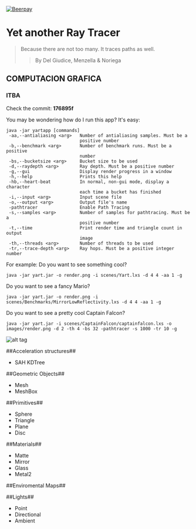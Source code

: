 [![Beerpay](https://beerpay.io/facumenzella/yet_another_tracer/badge.svg?style=plastic)](https://beerpay.io/facumenzella/yet_another_tracer)

# Yet another Ray Tracer #
> Because there are not too many. It traces paths as well.
>> By Del Giudice, Menzella & Noriega
## COMPUTACION GRAFICA ##
### ITBA ###

Check the commit: **176895f**

You may be wondering how do I run this app?
It's easy:

```
java -jar yartapp [commands]
 -aa,--antialiasing <arg>   Number of antialiasing samples. Must be a
                            positive number
 -b,--benchmark <arg>       Number of benchmark runs. Must be a positive
                            number
 -bs,--bucketsize <arg>     Bucket size to be used
 -d,--raydepth <arg>        Ray depth. Must be a positive number
 -g,--gui                   Display render progress in a window
 -h,--help                  Prints this help
 -hb,--heart-beat           In normal, non-gui mode, display a character
                            each time a bucket has finished
 -i,--input <arg>           Input scene file
 -o,--output <arg>          Output file's name
 -pathtracer                Enable Path Tracing
 -s,--samples <arg>         Number of samples for pathtracing. Must be a
                            positive number
 -t,--time                  Print render time and triangle count in output
                            image
 -th,--threads <arg>        Number of threads to be used
 -tr,--trace-depth <arg>    Ray hops. Must be a positive integer number
```
For example:
Do you want to see something cool?
```
java -jar yart.jar -o render.png -i scenes/Yart.lxs -d 4 4 -aa 1 -g
```
Do you want to see a fancy Mario?
```
java -jar yart.jar -o render.png -i scenes/Benchmarks/MirrorLowReflectivity.lxs -d 4 4 -aa 1 -g
```
Do you want to see a pretty cool Captain Falcon?
```
java -jar yart.jar -i scenes/CaptainFalcon/captainfalcon.lxs -o images/render.png -d 2 -th 4 -bs 32 -pathtracer -s 1000 -tr 10 -g
```
![alt tag](https://cloud.githubusercontent.com/assets/1125252/13339303/74d9d260-dc06-11e5-9139-9e824511ac01.png)

##Acceleration structures##
- SAH KDTree

##Geometric Objects##
- Mesh
- MeshBox

##Primitives##
- Sphere
- Triangle
- Plane
- Disc

##Materials##
- Matte
- Mirror
- Glass
- Metal2

##Enviromental Maps##

##Lights##
- Point
- Directional
- Ambient
